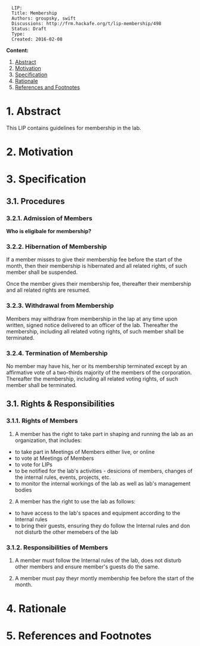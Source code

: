```
  LIP:
  Title: Membership
  Authors: groupsky, swift
  Discussions: http://frm.hackafe.org/t/lip-membership/498
  Status: Draft
  Type:
  Created: 2016-02-08
```


**Content:**

1. [Abstract](#1-abstract)
2. [Motivation](#2-motivation)
3. [Specification](#3-specification)
4. [Rationale](#4-rationale)
5. [References and Footnotes](#5-references-and-footnotes)


# 1. Abstract

This LIP contains guidelines for membership in the lab.


# 2. Motivation


# 3. Specification


## 3.1. Procedures

### 3.2.1. Admission of Members

**Who is eligibale for membership?**






### 3.2.2. Hibernation of Membership

If a member misses to give their membership fee before the start of the month, then their membership is hibernated and all related rights, of such member shall be suspended.

Once the member gives their membership fee, thereafter their membership and all related rights are resumed.


### 3.2.3. Withdrawal from Membership

Members may withdraw from membership in the lap at any time upon written, signed notice delivered to an officer of the lab. Thereafter the membership, including all related voting rights, of such member shall be terminated.

### 3.2.4. Termination of Membership

No member may have his, her or its membership terminated except by an affirmative vote of a two-thirds majority of the members of the corporation. Thereafter the membership, including all related voting rights, of such member shall be terminated.


## 3.1. Rights & Responsibilities

### 3.1.1. Rights of Members

1) A member has the right to take part in shaping and running the lab as an organization, that includes:

 - to take part in Meetings of Members either live, or online
 - to vote at Meetings of Members
 - to vote for LIPs
 - to be notified for the lab's activities - desicions of members, changes of the internal rules, events, projects, etc.
 - to monitor the internal workings of the lab as well as lab's management bodies

2) A member has the right to use the lab as follows:

 - to have access to the lab's spaces and equipment according to the Internal rules
 - to bring their guests, ensuring they do follow the Internal rules and don not disturb the other memebers of the lab


### 3.1.2. Responsibilities of Members

1) A member must follow the Internal rules of the lab, does not disturb other members and ensure member's guests do the same.

2) A member must pay theyr montly membership fee before the start of the month.


# 4. Rationale


# 5. References and Footnotes


